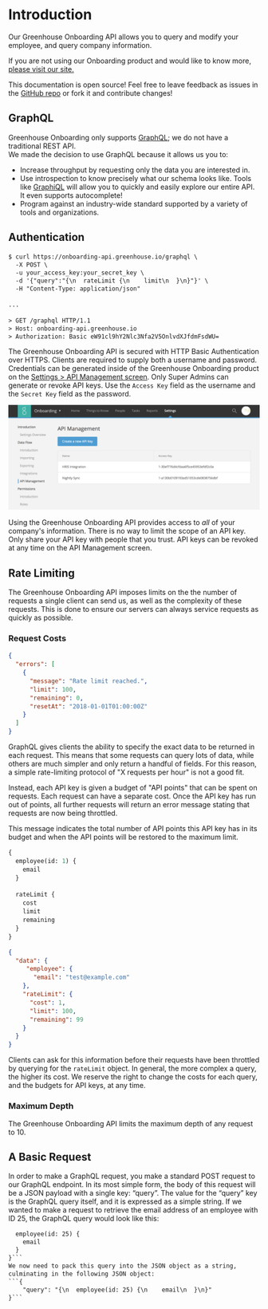 # Introduction

Our Greenhouse Onboarding API allows you to query and modify your employee, and query company information.

If you are not using our Onboarding product and would like to know more, 
[please visit our site.](https://greenhouse.io/onboarding)

This documentation is open source! Feel free to leave feedback as issues in the 
[GitHub repo](https://github.com/grnhse/greenhouse-api-docs) or fork it and contribute changes!

## GraphQL

Greenhouse Onboarding only supports [GraphQL]((http://graphql.org/)); we do not have a traditional REST API.  
We made the decision to use GraphQL because it allows us you to:

* Increase throughput by requesting only the data you are interested in.
* Use introspection to know precisely what our schema looks like.  Tools like 
[GraphiQL](https://github.com/graphql/graphiql) will allow you to quickly and easily explore our entire API.  It even
supports autocomplete!
* Program against an industry-wide standard supported by a variety of tools and organizations.

## Authentication

```shell
$ curl https://onboarding-api.greenhouse.io/graphql \
  -X POST \
  -u your_access_key:your_secret_key \
  -d '{"query":"{\n  rateLimit {\n    limit\n  }\n}"}' \
  -H "Content-Type: application/json"

...

> GET /graphql HTTP/1.1
> Host: onboarding-api.greenhouse.io
> Authorization: Basic eW91cl9hY2Nlc3Nfa2V5OnlvdXJfdmFsdWU=
```
The Greenhouse Onboarding API is secured with HTTP Basic Authentication over HTTPS.  Clients are required to supply
both a username and password.  Credentials can be generated inside of the Greenhouse Onboarding product on the
[Settings > API Management screen](https://onboarding.greenhouse.io/settings/api_management).  Only Super Admins can
generate or revoke API keys.  Use the `Access Key` field as the username and the `Secret Key` field as the password.

<img src="/images/gho/api-management.png" alt="API Management">

Using the Greenhouse Onboarding API provides access to _all_ of your company's information.  There is no way to limit
the scope of an API key.  Only share your API key with people that you trust.  API keys can be revoked at any time
on the API Management screen.

## Rate Limiting

The Greenhouse Onboarding API imposes limits on the the number of requests a single client can send us, as well as the
complexity of these requests.  This is done to ensure our servers can always service requests as quickly as possible.

### Request Costs

```json
{
  "errors": [
    {
      "message": "Rate limit reached.",
      "limit": 100,
      "remaining": 0,
      "resetAt": "2018-01-01T01:00:00Z"
    }
  ]
}
```

GraphQL gives clients the ability to specify the exact data to be returned in each request.  This means that some
requests can query lots of data, while others are much simpler and only return a handful of fields.  For this reason,
a simple rate-limiting protocol of "X requests per hour" is not a good fit.

Instead, each API key is given a budget of "API points" that can be spent on requests.  Each request can have a separate
cost.  Once the API key has run out of points, all further requests will return an error message stating that requests
are now being throttled.

This message indicates the total number of API points this API key has in its budget and when the API points will
be restored to the maximum limit.

```graphql
{
  employee(id: 1) {
    email
  }

  rateLimit {
    cost
    limit
    remaining
  }
}
```

```json
{
  "data": {
     "employee": {
       "email": "test@example.com"
    },
    "rateLimit": {
      "cost": 1,
      "limit": 100,
      "remaining": 99
    }
  }
}
```
Clients can ask for this information before their requests have been throttled by querying for the `rateLimit` object.
In general, the more complex a query, the higher its cost.  We reserve the right to change the costs for each query,
and the budgets for API keys, at any time.

### Maximum Depth

The Greenhouse Onboarding API limits the maximum depth of any request to 10.

## A Basic Request
In order to make a GraphQL request, you make a standard POST request to our GraphQL endpoint.  In its most simple form,
the body of this request will be a JSON payload with a single key: “query”. The value for the “query” key is the GraphQL
query itself, and it is expressed as a simple string.  If we wanted to make a request to retrieve the email address of
an employee with ID 25, the GraphQL query would look like this:
```{
  employee(id: 25) {
    email
  }
}```
We now need to pack this query into the JSON object as a string, culminating in the following JSON object:
```{
    "query": "{\n  employee(id: 25) {\n    email\n  }\n}"
}```